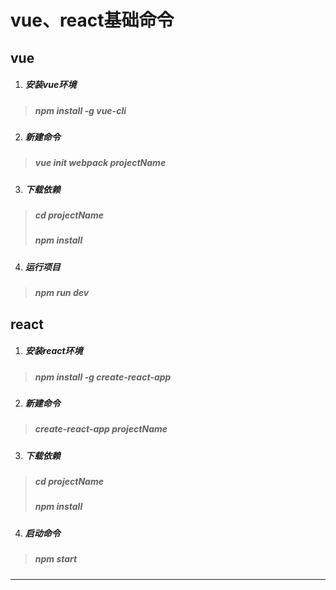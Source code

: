 
# vue、react基础命令
## vue
1. ##### 安装vue环境
> ##### npm install -g vue-cli



2. ##### 新建命令 
> ##### vue init webpack projectName

3.  ##### 下载依赖 
> ##### cd  projectName
> ##### npm install

4. ##### 运行项目 
> ##### npm run dev

<!-- more -->

## react
1. ##### 安装react环境
> ##### npm install -g create-react-app 

2. ##### 新建命令
> ##### create-react-app projectName

3. ##### 下载依赖 
> ##### cd  projectName
> ##### npm install

4. ##### 启动命令
> ##### npm  start

---